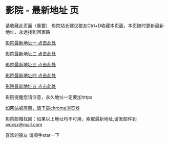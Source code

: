 # 影院 - 最新地址 页

请收藏此页面（重要）
影院站长建议狼友Ctrl+D收藏本页面，本页随时更新最新地址，永远找到回家路

[影院最新地址一 点击此处](https://5gem.buzz/) 

[影院最新地址二 点击此处](https://5gen.buzz/) 

[影院最新地址三 点击此处](https://5geh.buzz/) 

[影院最新地址四 点击此处](https://5gek.buzz/) 

[影院最新地址五 点击此处](https://5geg.buzz/) 

影院提醒您请注意，永久地址一定要加https

[如网站被屏蔽，请下载chrome浏览器](https://8xe23.com/chrome_93.0.4577.82.apk) 

影院邮箱找回：如果以上地址均不可用，索取最新地址,请发邮件到 woxsx@mail.com

喜欢的狼友 请顺手star一下